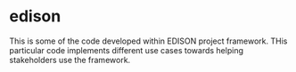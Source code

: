 # edison
This is some of the code developed within EDISON project framework. THis particular code implements different use cases towards helping stakeholders use the framework.
